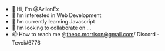 - 👋 Hi, I’m @AvilonEx
- 👀 I’m interested in Web Development
- 🌱 I’m currently learning Javascript
- 💞️ I’m looking to collaborate on ...
- 📫 How to reach me @theoc.morrison@gmail.com/ Discord - Tevoi#6776

<!---
AvilonEx/AvilonEx is a ✨ special ✨ repository because its `README.md` (this file) appears on your GitHub profile.
You can click the Preview link to take a look at your changes.
--->
